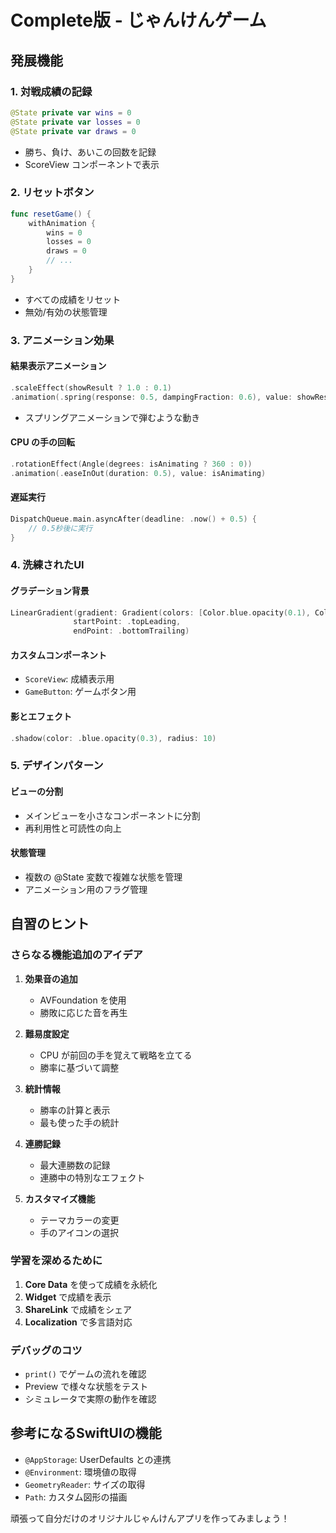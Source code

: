 # Complete版 - じゃんけんゲーム

## 発展機能

### 1. 対戦成績の記録
```swift
@State private var wins = 0
@State private var losses = 0
@State private var draws = 0
```
- 勝ち、負け、あいこの回数を記録
- ScoreView コンポーネントで表示

### 2. リセットボタン
```swift
func resetGame() {
    withAnimation {
        wins = 0
        losses = 0
        draws = 0
        // ...
    }
}
```
- すべての成績をリセット
- 無効/有効の状態管理

### 3. アニメーション効果

#### 結果表示アニメーション
```swift
.scaleEffect(showResult ? 1.0 : 0.1)
.animation(.spring(response: 0.5, dampingFraction: 0.6), value: showResult)
```
- スプリングアニメーションで弾むような動き

#### CPU の手の回転
```swift
.rotationEffect(Angle(degrees: isAnimating ? 360 : 0))
.animation(.easeInOut(duration: 0.5), value: isAnimating)
```

#### 遅延実行
```swift
DispatchQueue.main.asyncAfter(deadline: .now() + 0.5) {
    // 0.5秒後に実行
}
```

### 4. 洗練されたUI

#### グラデーション背景
```swift
LinearGradient(gradient: Gradient(colors: [Color.blue.opacity(0.1), Color.purple.opacity(0.1)]),
              startPoint: .topLeading,
              endPoint: .bottomTrailing)
```

#### カスタムコンポーネント
- `ScoreView`: 成績表示用
- `GameButton`: ゲームボタン用

#### 影とエフェクト
```swift
.shadow(color: .blue.opacity(0.3), radius: 10)
```

### 5. デザインパターン

#### ビューの分割
- メインビューを小さなコンポーネントに分割
- 再利用性と可読性の向上

#### 状態管理
- 複数の @State 変数で複雑な状態を管理
- アニメーション用のフラグ管理

## 自習のヒント

### さらなる機能追加のアイデア
1. **効果音の追加**
   - AVFoundation を使用
   - 勝敗に応じた音を再生

2. **難易度設定**
   - CPU が前回の手を覚えて戦略を立てる
   - 勝率に基づいて調整

3. **統計情報**
   - 勝率の計算と表示
   - 最も使った手の統計

4. **連勝記録**
   - 最大連勝数の記録
   - 連勝中の特別なエフェクト

5. **カスタマイズ機能**
   - テーマカラーの変更
   - 手のアイコンの選択

### 学習を深めるために
1. **Core Data** を使って成績を永続化
2. **Widget** で成績を表示
3. **ShareLink** で成績をシェア
4. **Localization** で多言語対応

### デバッグのコツ
- `print()` でゲームの流れを確認
- Preview で様々な状態をテスト
- シミュレータで実際の動作を確認

## 参考になるSwiftUIの機能
- `@AppStorage`: UserDefaults との連携
- `@Environment`: 環境値の取得
- `GeometryReader`: サイズの取得
- `Path`: カスタム図形の描画

頑張って自分だけのオリジナルじゃんけんアプリを作ってみましょう！